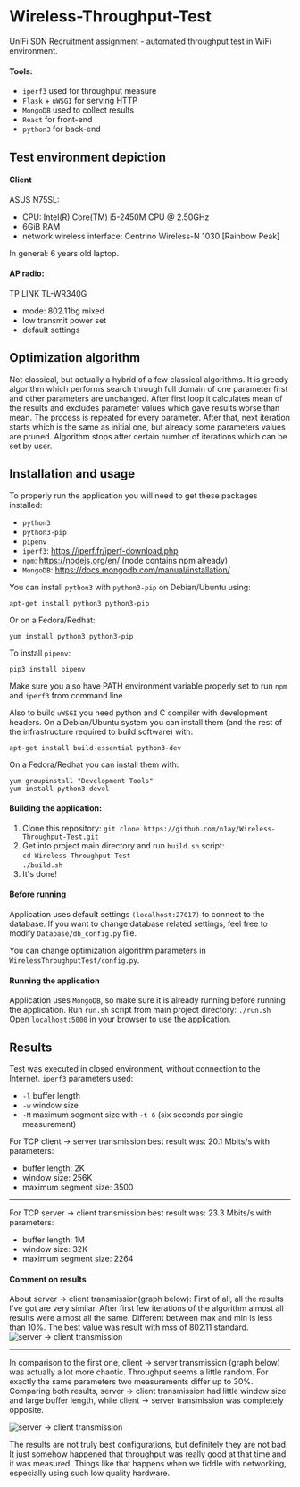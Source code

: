 

# Wireless-Throughput-Test
 UniFi SDN Recruitment assignment - automated throughput test in WiFi environment.
 #### Tools:
   * `iperf3` used for throughput measure
   * `Flask` + `uWSGI` for serving HTTP
   * `MongoDB` used to collect results
   * `React` for front-end
   * `python3` for back-end
## Test environment depiction
#### Client
ASUS N75SL:
  * CPU: Intel(R) Core(TM) i5-2450M CPU @ 2.50GHz 
  * 6GiB RAM
  * network wireless interface: Centrino Wireless-N 1030 \[Rainbow Peak\]

In general: 6 years old laptop.

#### AP radio:
TP LINK TL-WR340G
  * mode: 802.11bg mixed
  * low transmit power set
  * default settings

## Optimization algorithm
Not classical, but actually a hybrid of a few classical algorithms. It is greedy algorithm which performs search through full domain of one parameter first and other parameters are unchanged. After first loop it calculates mean of the results and excludes parameter values which gave results worse than mean. The process is repeated for every parameter. After that, next iteration starts which is the same as initial one, but already some parameters values are pruned. Algorithm stops after certain number of iterations which can be set by user.

## Installation and usage
To properly run the application you will need to get these packages installed:
  * `python3`
  * `python3-pip`
  * `pipenv`
  * `iperf3`: https://iperf.fr/iperf-download.php
  * `npm`: https://nodejs.org/en/ (node contains npm already)
  * `MongoDB`: https://docs.mongodb.com/manual/installation/

You can install `python3` with `python3-pip` on Debian/Ubuntu using:
```
apt-get install python3 python3-pip
```
Or on a Fedora/Redhat:
```
yum install python3 python3-pip
```
To install `pipenv`:
```
pip3 install pipenv
```
Make sure you also have PATH environment variable  properly set to run `npm` and `iperf3` from command line.

Also to build `uWSGI` you need python and C compiler with development headers. On a Debian/Ubuntu system you can install them (and the rest of the infrastructure required to build software) with:
```
apt-get install build-essential python3-dev
```

On a Fedora/Redhat you can install them with:
```
yum groupinstall "Development Tools"
yum install python3-devel
```

  
#### Building the application:
  1. Clone this repository: 
    `git clone https://github.com/n1ay/Wireless-Throughput-Test.git`
  2. Get into project main directory and run `build.sh` script:  
    `cd Wireless-Throughput-Test`  
    `./build.sh`  
  3. It's done!

#### Before running
Application uses default settings `(localhost:27017)` to connect to the database. If you want to change database related settings, feel free to modify `Database/db_config.py` file.

You can change optimization algorithm parameters in `WirelessThroughputTest/config.py`.

#### Running the application
Application uses `MongoDB`, so make sure it is already running before running the application.
Run `run.sh` script from main project directory: `./run.sh`  
Open `localhost:5000` in your browser to use the application.

## Results
Test was executed in closed environment, without connection to the Internet. `iperf3` parameters used:
  * `-l` buffer length
  * `-w` window size
  * `-M` maximum segment size
with `-t 6` (six seconds per single measurement)

For TCP client -> server transmission best result was:
20.1 Mbits/s with parameters:
  * buffer length: 2K
  * window size: 256K
  * maximum segment size: 3500
---
For TCP server -> client transmission best result was:
23.3 Mbits/s with parameters:
  * buffer length: 1M
  * window size: 32K
  * maximum segment size: 2264

#### Comment on results
About server -> client transmission(graph below):
First of all, all the results I've got are very similar. After first few iterations of the algorithm almost all results were almost all the same. Different between max and min is less than 10%. The best value was result with mss of 802.11 standard.
![server -> client transmission](https://n1ay.github.io/sc.png)

---
In comparison to the first one, client -> server transmission (graph below) was actually a lot more chaotic. Throughput seems a little random. For exactly the same parameters two measurements differ up to 30%. Comparing both results, server -> client transmission had little window size and large buffer length, while client -> server transmission was completely opposite.

![server -> client transmission](https://n1ay.github.io/cs.png)

The results are not truly best configurations, but definitely they are not bad. It just somehow happened that throughput was really good at that time and it was measured. Things like that happens when we fiddle with networking, especially using such low quality hardware.
